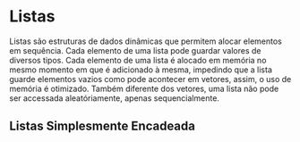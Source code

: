 # Listas

Listas são estruturas de dados dinâmicas que permitem alocar elementos em sequência. Cada elemento de uma lista pode guardar valores de diversos tipos. Cada elemento de uma lista é alocado em memória no mesmo momento em que é adicionado à mesma, impedindo que a lista guarde elementos vazios como pode acontecer em vetores, assim, o uso de memória é otimizado. Também diferente dos vetores, uma lista não pode ser accessada aleatóriamente, apenas sequencialmente.

## Listas Simplesmente Encadeada


